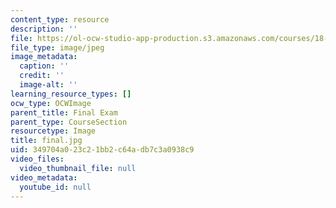 ```yaml
---
content_type: resource
description: ''
file: https://ol-ocw-studio-app-production.s3.amazonaws.com/courses/18-03sc-differential-equations-fall-2011/349704a023c21bb2c64adb7c3a0938c9_final.jpg
file_type: image/jpeg
image_metadata:
  caption: ''
  credit: ''
  image-alt: ''
learning_resource_types: []
ocw_type: OCWImage
parent_title: Final Exam
parent_type: CourseSection
resourcetype: Image
title: final.jpg
uid: 349704a0-23c2-1bb2-c64a-db7c3a0938c9
video_files:
  video_thumbnail_file: null
video_metadata:
  youtube_id: null
---
```

